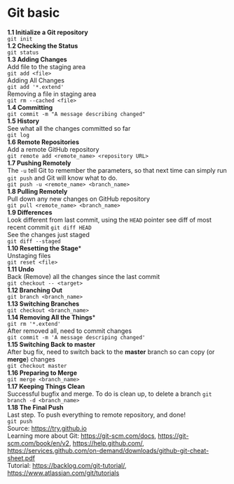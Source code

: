 # Git basic
**1.1 Initialize a Git repository**\
`git init`\
**1.2 Checking the Status**\
`git status`\
**1.3 Adding Changes**\
Add file to the staging area\
`git add <file>`\
Adding All Changes\
`git add '*.extend'`\
Removing a file in staging area\
`git rm --cached <file>`\
**1.4 Committing**\
`git commit -m "A message describing changed"`\
**1.5 History**\
See what all the changes committed so far\
`git log`\
**1.6 Remote Repositories**\
Add a remote GitHub repository\
`git remote add <remote_name> <repository URL>`\
**1.7 Pushing Remotely**\
The `-u` tell Git to remember the parameters, so that next time can simply run `git push` and Git will know what to do.\
`git push -u <remote_name> <branch_name>`\
**1.8 Pulling Remotely**\
Pull down any new changes on GitHub repository\
`git pull <remote_name> <branch_name>`\
**1.9 Differences**\
Look different from last commit, using the `HEAD` pointer see diff of most recent commit
`git diff HEAD`\
See the changes just staged\
`git diff --staged`\
**1.10 Resetting the Stage***\
Unstaging files\
`git reset <file>`\
**1.11 Undo**\
Back (Remove) all the changes since the last commit\
`git checkout -- <target>`\
**1.12 Branching Out**\
`git branch <branch_name>`\
**1.13 Switching Branches**\
`git checkout <branch_name>`\
**1.14 Removing All the Things***\
`git rm '*.extend'`\
After removed all, need to commit changes\
`git commit -m 'A message descriping changed'`\
**1.15 Switching Back to master**\
After bug fix, need to switch back to the **master** branch so can copy (or **merge**) changes\
`git checkout master`\
**1.16 Preparing to Merge**\
`git merge <branch_name>`\
**1.17 Keeping Things Clean**\
Successful bugfix and merge. To do is clean up, to delete a branch
`git branch -d <branch_name>`\
**1.18 The Final Push**\
Last step. To push everything to remote repository, and done!\
`git push`\
Source: https://try.github.io \
Learning more about Git: https://git-scm.com/docs, https://git-scm.com/book/en/v2, https://help.github.com/, https://services.github.com/on-demand/downloads/github-git-cheat-sheet.pdf \
Tutorial: https://backlog.com/git-tutorial/, https://www.atlassian.com/git/tutorials
